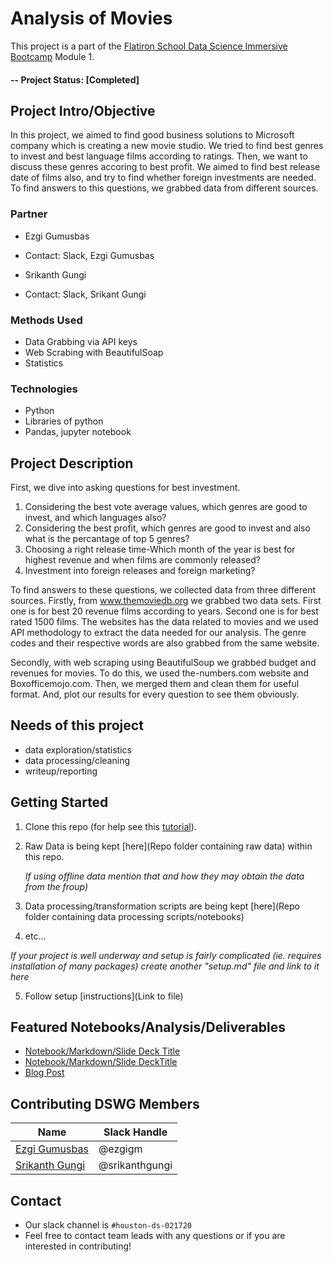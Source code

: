
# Analysis of Movies

This project is a part of the [Flatiron School Data Science Immersive Bootcamp](https://flatironschool.com/career-courses/data-science-bootcamp) Module 1. 
#### -- Project Status: [Completed]

## Project Intro/Objective

In this project, we aimed to find good business solutions to Microsoft company which is creating a new movie studio. We tried to find best genres to invest and best language films according to ratings. Then, we want to discuss these genres accoring to best profit. We aimed to find best release date of films also, and try to find whether foreign investments are needed. To find answers to this questions, we grabbed data from different sources.

### Partner
* Ezgi Gumusbas 
* Contact: Slack, Ezgi Gumusbas

* Srikanth Gungi
* Contact: Slack, Srikant Gungi

### Methods Used
* Data Grabbing via API keys
* Web Scrabing with BeautifulSoap
* Statistics

### Technologies 
* Python
* Libraries of python
* Pandas, jupyter notebook

## Project Description

First, we dive into asking questions for best investment.

1. Considering the best vote average values, which genres are good to invest, and which languages also?
2. Considering the best profit, which genres are good to invest and also what is the percantage of top 5 genres?
3. Choosing a right release time-Which month of the year is best for highest revenue and when films are commonly released?
4. Investment into foreign releases and foreign marketing?

To find answers to these questions, we collected data from three different sources. Firstly, from www.themoviedb.org we grabbed two data sets. First one is for best 20 revenue films according to years. Second one is for best rated 1500 films. 
The websites has the data related to movies and we used API methodology to extract the data needed for our analysis. The genre codes and their respective words are also grabbed from the same website.

Secondly, with web scraping using BeautifulSoup we grabbed budget and revenues for movies. To do this, we used the-numbers.com website and Boxofficemojo.com.
Then, we merged them and clean them for useful format. And, plot our results for every question to see them obviously.

## Needs of this project

- data exploration/statistics
- data processing/cleaning
- writeup/reporting

## Getting Started

1. Clone this repo (for help see this [tutorial](https://help.github.com/articles/cloning-a-repository/)).
2. Raw Data is being kept [here](Repo folder containing raw data) within this repo.

    *If using offline data mention that and how they may obtain the data from the froup)*
    
3. Data processing/transformation scripts are being kept [here](Repo folder containing data processing scripts/notebooks)
4. etc...

*If your project is well underway and setup is fairly complicated (ie. requires installation of many packages) create another "setup.md" file and link to it here*  

5. Follow setup [instructions](Link to file)

## Featured Notebooks/Analysis/Deliverables
* [Notebook/Markdown/Slide Deck Title](link)
* [Notebook/Markdown/Slide DeckTitle](link)
* [Blog Post](link)


## Contributing DSWG Members


|Name     |  Slack Handle   | 
|---------|-----------------|
|[Ezgi Gumusbas](https://github.com/ezgigm)| @ezgigm        |
|[Srikanth Gungi](https://github.com/srikanthgungi) |@srikanthgungi    |

## Contact 
* Our slack channel is `#houston-ds-021720`
* Feel free to contact team leads with any questions or if you are interested in contributing!
